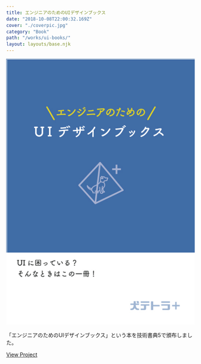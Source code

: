 ```yaml
---
title: エンジニアのためのUIデザインブックス
date: "2018-10-08T22:00:32.169Z"
cover: "./coverpic.jpg"
category: "Book"
path: "/works/ui-books/"
layout: layouts/base.njk
---
```


![表紙](./coverpic.jpg)

「エンジニアのためのUIデザインブックス」という本を技術書典5で頒布しました。

[View Project](https://inutetraplus.booth.pm/items/1043041)
